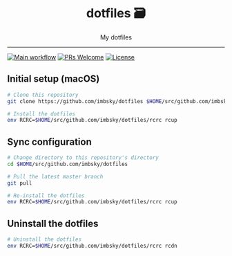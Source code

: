 <div align="center">
<h1>dotfiles 🗃</h1>
My dotfiles
</div>
<hr />

[![Main workflow](https://github.com/imbsky/dotfiles/workflows/Main%20workflow/badge.svg)](https://github.com/imbsky/dotfiles/actions)
[![PRs Welcome](https://img.shields.io/badge/PRs-welcome-brightgreen.svg)](http://makeapullrequest.com)
[![License](https://img.shields.io/github/license/imbsky/dotfiles?color=brightgreen)](https://github.com/imbsky/dotfiles/blob/master/LICENSE)

## Initial setup (macOS)

```bash
# Clone this repository
git clone https://github.com/imbsky/dotfiles $HOME/src/github.com/imbsky/dotfiles

# Install the dotfiles
env RCRC=$HOME/src/github.com/imbsky/dotfiles/rcrc rcup
```

## Sync configuration

```bash
# Change directory to this repository's directory
cd $HOME/src/github.com/imbsky/dotfiles

# Pull the latest master branch
git pull

# Re-install the dotfiles
env RCRC=$HOME/src/github.com/imbsky/dotfiles/rcrc rcup
```

## Uninstall the dotfiles

```bash
# Uninstall the dotfiles
env RCRC=$HOME/src/github.com/imbsky/dotfiles/rcrc rcdn
```
